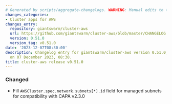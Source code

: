 ```yaml
---
# Generated by scripts/aggregate-changelogs. WARNING: Manual edits to this files will be overwritten.
changes_categories:
- Cluster apps for AWS
changes_entry:
  repository: giantswarm/cluster-aws
  url: https://github.com/giantswarm/cluster-aws/blob/master/CHANGELOG.md#0510---2023-12-07
  version: 0.51.0
  version_tag: v0.51.0
date: '2023-12-07T08:30:00'
description: Changelog entry for giantswarm/cluster-aws version 0.51.0, published
  on 07 December 2023, 08:30.
title: cluster-aws release v0.51.0
---
```


### Changed
- Fill `AWSCluster.spec.network.subnets[*].id` field for managed subnets for compatibility with CAPA v2.3.0
